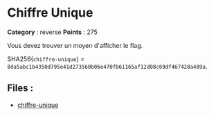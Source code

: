 # Chiffre Unique

**Category** : reverse
**Points** : 275

Vous devez trouver un moyen d'afficher le flag.

SHA256(`chiffre-unique`) = `8da5abc1b4350d795e41d273560b06e470fb61165af12d08c69df467428a409a`.


## Files : 
 - [chiffre-unique](./chiffre-unique)


